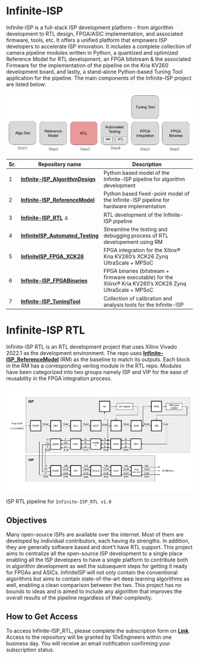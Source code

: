 
# Infinite-ISP
Infinite-ISP is a full-stack ISP development platform - from algorithm development to RTL design, FPGA/ASIC implementation, and associated firmware, tools, etc. It offers a unified platform that empowers ISP developers to accelerate ISP innovation. It includes a complete collection of camera pipeline modules written in Python, a quantized and optimized Reference Model for RTL development, an FPGA bitstream & the associated Firmware for the implementation of the pipeline on the Kria KV260 development board, and lastly, a stand-alone Python-based Tuning Tool application for the pipeline. The main components of the Infinite-ISP project are listed below:

![](doc/assets/Infinite-ISP_Repo_Flow.png)

| Sr.     | Repository name        | Description      | 
|---------| -------------  | ------------- |
| 1  | **[Infinite-ISP_AlgorithmDesign](https://github.com/10x-Engineers/Infinite-ISP)**                     | Python based model of the Infinite-ISP pipeline for algorithm development |
| 2  | **[Infinite-ISP_ReferenceModel](https://github.com/10x-Engineers/Infinite-ISP_ReferenceModel)**                      | Python based fixed-point model of the Infinite-ISP pipeline for hardware implementation |
| 3  | **[Infinite-ISP_RTL](Repo_link)** :anchor: | RTL development of the Infinite-ISP pipeline |
| 4  | **[InfiniteISP_Automated_Testing](Repo_link)** | Streamline the testing and debugging process of RTL developement using RM |
| 5  | **[InfiniteISP_FPGA_XCK26](Repo_link)** | FPGA integration for the Xilinx® Kria KV260’s XCK26 Zynq UltraScale + MPSoC |
| 6  | **[Infinite-ISP_FPGABinaries](https://github.com/10x-Engineers/Infinite-ISP_FPGABinaries)**         | FPGA binaries (bitstream + firmware executable) for the Xilinx® Kria KV260’s XCK26 Zynq UltraScale + MPSoC|
| 7  | **[Infinite-ISP_TuningTool](https://github.com/10x-Engineers/Infinite-ISP_TuningTool)**                              | Collection of calibration and analysis tools for the Infinite-ISP |


# Infinite-ISP RTL

Infinite-ISP RTL is an RTL development project that uses Xilinx Vivado 2022.1 as the development environment. The repo uses **[Infinite-ISP_ReferenceModel](https://github.com/10x-Engineers/Infinite-ISP_ReferenceModel)** (RM) as the baseline to match its outputs. Each block in the RM has a corresponding verilog module in the RTL repo. Modules have been categorized into two groups namely ISP and VIP for the ease of reusability in the FPGA integration process.    

![](doc/assets/Infinite-ISP_v1.0-pipeline.png)

ISP RTL pipeline for `Infinite-ISP_RTL v1.0`

## Objectives
Many open-source ISPs are available over the internet. Most of them are developed by individual contributors, each having its strengths. In addition, they are generally software based and dont't have RTL support. This project aims to centralize all the open-source ISP development to a single place enabling all the ISP developers to have a single platform to contribute both in algorithm development as well the subsequent steps for getting it ready for FPGAs and ASICs. InfiniteISP will not only contain the conventional algorithms but aims to contain state-of-the-art deep learning algorithms as well, enabling a clean comparison between the two. This project has no bounds to ideas and is aimed to include any algorithm that improves the overall results of the pipeline regardless of their complexity.

## How to Get Access
To access Infinite-ISP_RTL, please complete the subscription form on **[Link](https://docs.google.com/forms/d/e/1FAIpQLSfOIldU_Gx5h1yQEHjGbazcUu0tUbZBe0h9IrGcGljC5b4I-g/viewform?usp=sharing)**. Access to the repository will be granted by 10xEngineers within one business day. You will receive an email notification confirming your subscription status. 